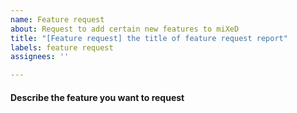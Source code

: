 ```yaml
---
name: Feature request
about: Request to add certain new features to miXeD
title: "[Feature request] the title of feature request report"
labels: feature request
assignees: ''

---
```


#### Describe the feature you want to request
